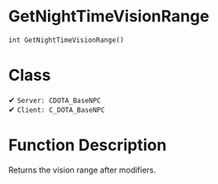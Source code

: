 # GetNightTimeVisionRange
```
int GetNightTimeVisionRange()
```
# Class
✔ `Server: CDOTA_BaseNPC`  
✔ `Client: C_DOTA_BaseNPC`  

# Function Description
Returns the vision range after modifiers.
